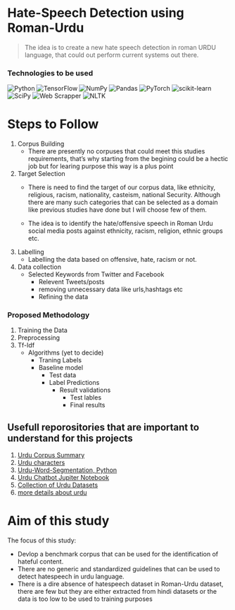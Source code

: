 # Hate-Speech Detection using Roman-Urdu
> The idea is to create a new hate speech detection in roman URDU language, that could out perform current systems out there.

### Technologies to be used

![Python](https://img.shields.io/badge/python-3670A0?style=for-the-badge&logo=python&logoColor=ffdd54)
![TensorFlow](https://img.shields.io/badge/TensorFlow-%23FF6F00.svg?style=for-the-badge&logo=TensorFlow&logoColor=white)
![NumPy](https://img.shields.io/badge/numpy-%23013243.svg?style=for-the-badge&logo=numpy&logoColor=white)
![Pandas](https://img.shields.io/badge/pandas-%23150458.svg?style=for-the-badge&logo=pandas&logoColor=white)
![PyTorch](https://img.shields.io/badge/PyTorch-%23EE4C2C.svg?style=for-the-badge&logo=PyTorch&logoColor=white)
![scikit-learn](https://img.shields.io/badge/scikit--learn-%23F7931E.svg?style=for-the-badge&logo=scikit-learn&logoColor=white)
![SciPy](https://img.shields.io/badge/SciPy-%230C55A5.svg?style=for-the-badge&logo=scipy&logoColor=%white)
![Web Scrapper](https://img.shields.io/badge/web%20Scrapper-scrapping-blue)
![NLTK](https://img.shields.io/badge/NLTK-toolkit-lightgrey)


# Steps to Follow 
1. Corpus Building 
    - There are presently no corpuses that could meet this studies requirements, that’s why starting from the begining could be a hectic job but for learing purpose this way is a plus point
2. Target Selection 
    - There is need to find the target of our corpus data, like ethnicity, religious, racism, nationality, casteism,  national Security. Although there are many such categories that can be selected as a domain like previous studies have done but I will choose few of them. 

    - The idea is to identify the hate/offensive speech in Roman Urdu social media posts against ethnicity, racism, religion, ethnic groups etc.
3. Labelling
    - Labelling the data based on offensive, hate, racism or not.
4. Data collection
    - Selected Keywords from Twitter and Facebook
        - Relevent Tweets/posts 
        - removing unnecessary data like urls,hashtags etc
        - Refining the data

### Proposed Methodology 

1. Training the Data
2. Preprocessing
3. Tf-Idf
    - Algorithms (yet to decide)
        - Traning Labels 
        - Baseline model
            - Test data 
            - Label Predictions 
                - Result validations 
                    - Test lables 
                    - Final results

## Usefull reporositories that are important to understand for this projects 

1. [Urdu Corpus Summary](https://github.com/humsha/USCorpus/tree/master/UrduSummaryCorpus)
2. [Urdu characters](https://github.com/urduhack/urdu-characters)
3. [Urdu-Word-Segmentation, Python](https://github.com/harisbinzia/Urdu-Word-Segmentation)
4. [Urdu Chatbot Jupiter Notebook](https://github.com/sirmadhashmi/ChatBot-Urdu-Example/blob/master/ChatBotUrdu.ipynb)
5. [Collection of Urdu Datasets](https://github.com/mirfan899/Urdu)
6. [more details about urdu](https://r12a.github.io/scripts/arabic/urdu)


# Aim of this study


The focus of this study:
* Devlop a benchmark corpus that can be used for the identification of hateful content.
* There are no generic and standardized guidelines that can be used to detect hatespeech in urdu language.
* There is a dire absence of hatespeech dataset in Roman-Urdu dataset, there are few but they are either extracted from hindi datasets or the data is too low to be used to training purposes
